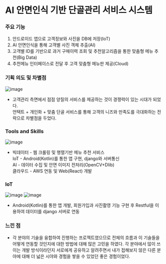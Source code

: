 # AI 안면인식 기반 단골관리 서비스 시스템

### 주요 기능
1. 안드로이드 앱으로 고객정보와 사진을 DB에 저장(IoT)
2. AI 안면인식을 통해 고객별 사진 객체 추출(AI)
3. 고객별 ID를 기반으로 과거 구매이력 조회 및 추천알고리즘을 통한 맞춤형 메뉴 추천(Big Data)
4. 추천메뉴 인터페이스로 전달 후 고객 맞춤형 메뉴판 제공(Cloud)

### 기획 의도 및 차별점
![image](https://user-images.githubusercontent.com/59759468/105444252-d572c480-5cb0-11eb-8e14-6d0649968100.png)
- 고객관리 측면에서 점점 양질의 서비스를 제공하는 것이 경쟁력이 있는 시대가 되었다.<br>
  언택트 + 개인화 + 맞춤 단골 서비스를 통해 고객의 니즈와 만족도를 극대화하는 전략으로 차별점을 두었다.

### Tools and Skills
![image](https://user-images.githubusercontent.com/59759468/105444011-64331180-5cb0-11eb-8329-e5e517c233d3.png)
- 빅데이터 - 웹 크롤링 및 행렬기반 메뉴 추천 서비스<br>
  IoT - Android(Kotlin)를 통한 앱 구현, django와 서버통신<br>
  AI - 데이터 수집 및 안면 이미지 전처리(OpenCV+Dlib)<br>
  클라우드 - AWS 연동 및 Web(React) 개발 

### IoT
![image](https://user-images.githubusercontent.com/59759468/105444877-07d0f180-5cb2-11eb-9109-4dd593751faa.png) 
![image](https://user-images.githubusercontent.com/59759468/105444912-1ae3c180-5cb2-11eb-9440-05bba26c8ad5.png)
- Android(Kotlin)를 통한 앱 개발, 회원가입과 사진촬영 기능 구현 후 Restful을 이용하여 데이터를 django 서버로 연동


### 느낀 점
- 각 분야의 기술을 융합하여 진행하는 프로젝트였으므로 전체의 흐름과 이 기술들을 어떻게 연동할 것인지에 대한 방법에 대해 많은 고민을 하였다. 각 분야에서 많이 쓰이는 개발 방식이라던지 서로에게 공유하고 알려주면서 내가 접해보지 않은 다른 분야에 대해 더 넓은 시야와 경험을 쌓을 수 있었던 좋은 경험이었다.
